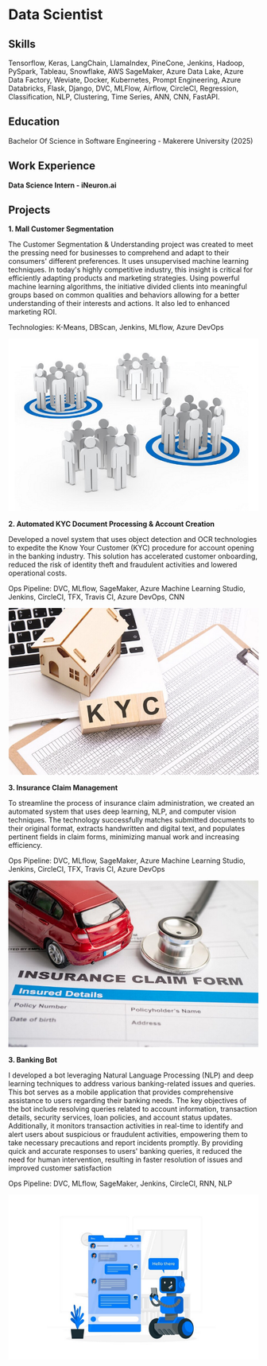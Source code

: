 # Data Scientist

## Skills
Tensorflow, Keras, LangChain, LlamaIndex, PineCone, Jenkins, Hadoop, PySpark, Tableau, Snowflake, AWS SageMaker, Azure Data Lake, Azure Data Factory, Weviate, Docker, Kubernetes, Prompt Engineering, Azure Databricks, Flask, Django, DVC, MLFlow, Airflow, CircleCI, Regression, Classification, NLP, Clustering, Time Series, ANN, CNN, FastAPI.

## Education
Bachelor Of Science in Software Engineering - Makerere University (2025)

## Work Experience
**Data Science Intern - iNeuron.ai** 

## Projects
**1. Mall Customer Segmentation**

<div><p>The Customer Segmentation & Understanding project was created to meet the pressing need for businesses to comprehend and adapt to their consumers' different preferences. It uses unsupervised machine learning techniques. In today's highly competitive industry, this insight is critical for efficiently adapting products and marketing strategies. Using powerful machine learning algorithms, the initiative divided clients into meaningful groups based on common qualities and behaviors allowing for a better understanding of their interests and actions. It also led to enhanced marketing ROI.</p>
<p>Technologies: K-Means, DBScan, Jenkins, MLflow, Azure DevOps</p></div>
<img src='assets/segmentation.png'>

**2. Automated KYC Document Processing & Account Creation**

<div><p>Developed a novel system that uses object detection and OCR technologies to expedite the Know Your Customer (KYC) procedure for account opening in the banking industry. This solution has accelerated customer onboarding, reduced the risk of identity theft and fraudulent activities and lowered operational costs.</p>
<p>Ops Pipeline: DVC, MLflow, SageMaker, Azure Machine Learning Studio, Jenkins, CircleCI, TFX, Travis CI, Azure DevOps, CNN</p></div>
<img src='assets/kyc.png'>

**3. Insurance Claim Management**

<div><p>To streamline the process of insurance claim administration, we created an automated system that uses deep learning, NLP, and computer vision techniques. The technology successfully matches submitted documents to their original format, extracts handwritten and digital text, and populates pertinent fields in claim forms, minimizing manual work and increasing efficiency.</p>
<p>Ops Pipeline: DVC, MLflow, SageMaker, Azure Machine Learning Studio, Jenkins, CircleCI, TFX, Travis CI, Azure DevOps</p></div>
<img src='assets/claim.png'>

**3. Banking Bot**

<div><p>I developed a bot leveraging Natural Language Processing (NLP) and deep learning techniques to address various banking-related issues and queries. This bot serves as a mobile application that provides comprehensive assistance to users regarding their banking needs. The key objectives of the bot include resolving queries related to account information, transaction details, security services, loan policies, and account status updates. Additionally, it monitors transaction activities in real-time to identify and alert users about suspicious or fraudulent activities, empowering them to take necessary precautions and report incidents promptly. By providing quick and accurate responses to users' banking queries, it reduced the need for human intervention, resulting in faster resolution of issues and improved customer satisfaction</p>
<p>Ops Pipeline: DVC, MLflow, SageMaker, Jenkins, CircleCI, RNN, NLP</p></div>
<img src='assets/bot.png'>



